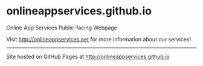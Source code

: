 # onlineappservices.github.io
Online App Services Public-facing Webpage

Visit http://onlineappservices.net for more information about our services!
<hr>

Site hosted on GitHub Pages at http://onlineappservices.github.io
